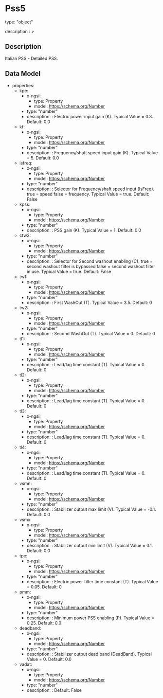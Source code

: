 # Pss5
type: "object"
description : >
## Description
Italian PSS - Detailed PSS.

## Data Model
  - properties:
    - kpe:
      - x-ngsi:
        - type: Property
        - model: https://schema.org/Number
      - type: "number"
      - description: : Electric power input gain (K).  Typical Value = 0.3. Default: 0.0
    - kf:
      - x-ngsi:
        - type: Property
        - model: https://schema.org/Number
      - type: "number"
      - description: : Frequency/shaft speed input gain (K).  Typical Value = 5. Default: 0.0
    - isfreq:
      - x-ngsi:
        - type: Property
        - model: https://schema.org/Number
      - type: "number"
      - description: : Selector for Frequency/shaft speed input (IsFreq). true = speed false = frequency. Typical Value = true. Default: False
    - kpss:
      - x-ngsi:
        - type: Property
        - model: https://schema.org/Number
      - type: "number"
      - description: : PSS gain (K).  Typical Value = 1. Default: 0.0
    - ctw2:
      - x-ngsi:
        - type: Property
        - model: https://schema.org/Number
      - type: "number"
      - description: : Selector for Second washout enabling (C). true = second washout filter is bypassed false = second washout filter in use. Typical Value = true. Default: False
    - tw1:
      - x-ngsi:
        - type: Property
        - model: https://schema.org/Number
      - type: "number"
      - description: : First WashOut (T).  Typical Value = 3.5. Default: 0
    - tw2:
      - x-ngsi:
        - type: Property
        - model: https://schema.org/Number
      - type: "number"
      - description: : Second WashOut (T).  Typical Value = 0. Default: 0
    - tl1:
      - x-ngsi:
        - type: Property
        - model: https://schema.org/Number
      - type: "number"
      - description: : Lead/lag time constant (T).  Typical Value = 0. Default: 0
    - tl2:
      - x-ngsi:
        - type: Property
        - model: https://schema.org/Number
      - type: "number"
      - description: : Lead/lag time constant (T).  Typical Value = 0. Default: 0
    - tl3:
      - x-ngsi:
        - type: Property
        - model: https://schema.org/Number
      - type: "number"
      - description: : Lead/lag time constant (T).  Typical Value = 0. Default: 0
    - tl4:
      - x-ngsi:
        - type: Property
        - model: https://schema.org/Number
      - type: "number"
      - description: : Lead/lag time constant (T).  Typical Value = 0. Default: 0
    - vsmn:
      - x-ngsi:
        - type: Property
        - model: https://schema.org/Number
      - type: "number"
      - description: : Stabilizer output max limit (V).  Typical Value = -0.1. Default: 0.0
    - vsmx:
      - x-ngsi:
        - type: Property
        - model: https://schema.org/Number
      - type: "number"
      - description: : Stabilizer output min limit (V).  Typical Value = 0.1. Default: 0.0
    - tpe:
      - x-ngsi:
        - type: Property
        - model: https://schema.org/Number
      - type: "number"
      - description: : Electric power filter time constant (T).  Typical Value = 0.05. Default: 0
    - pmm:
      - x-ngsi:
        - type: Property
        - model: https://schema.org/Number
      - type: "number"
      - description: : Minimum power PSS enabling (P).  Typical Value = 0.25. Default: 0.0
    - deadband:
      - x-ngsi:
        - type: Property
        - model: https://schema.org/Number
      - type: "number"
      - description: : Stabilizer output dead band (DeadBand).  Typical Value = 0. Default: 0.0
    - vadat:
      - x-ngsi:
        - type: Property
        - model: https://schema.org/Number
      - type: "number"
      - description: :  Default: False
